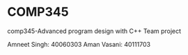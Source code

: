 # COMP345
comp345-Advanced program design with C++ Team project 

Amneet Singh: 40060303
Aman Vasani: 40111703
